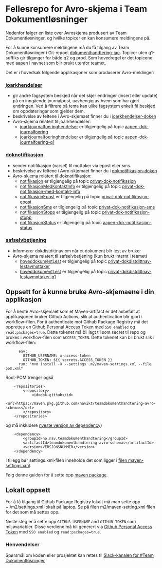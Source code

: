 # Fellesrepo for Avro-skjema i Team Dokumentløsninger
Nedenfor følger en liste over Avroskjema produsert av Team Dokumentløsninger, og hvilke topicer en kan konsumere meldingene på. 

For å kunne konsumere meldingene må du få tilgang av Team Dokumentløsninger i Git-repoet [dokumenthandtering-iac](https://github.com/navikt/dokumenthandtering-iac).
Topicer uten q1-suffiks gir tilganger for både q2 og prod. Som hovedregel er det topicene med aapen i navnet som blir brukt utenfor teamet.

Det er i hovedsak følgende applikasjoner som produserer Avro-meldinger:
### [joarkhendelser](https://github.com/navikt/joarkhendelser)
  - gir andre fagsystem beskjed når det skjer endringer (insert eller update) på en inngående journalpost, uavhengig av hvem som har gjort endringen. Ved å filtrere på tema kan ulike fagsystem enkelt få beskjed om oppdateringar som gjelder dem.
  - beskrivelse av feltene i Avro-skjemaet finner du i [joarkhendelser-doken](https://confluence.adeo.no/display/BOA/Joarkhendelser)
  - Avro-skjema relatert til joarkhendelser:
    - [joarkjournalfoeringhendelser](src/main/avro/joarkhendelser/joarkjournalfoeringhendelser.avsc) er tilgjengelig på topic [aapen-dok-journalfoering](https://github.com/navikt/dokumenthandtering-iac/blob/master/kafka-aiven/aapen-dok-journalfoering/topic.yaml)
    - [joarkjournalfoeringhendelser](src/main/avro/joarkhendelser/joarkjournalfoeringhendelser.avsc) er tilgjengelig på topic [aapen-dok-journalfoering-q1](https://github.com/navikt/dokumenthandtering-iac/blob/master/kafka-aiven/aapen-dok-journalfoering-q1/topic.yaml)
    
### [doknotifikasjon](https://github.com/navikt/doknotifikasjon-2)
  - sender notifikasjon (varsel) til mottaker via epost eller sms.
  - beskrivelse av feltene i Avro-skjemaet finner du i [doknotifikasjon-doken](https://confluence.adeo.no/display/BOA/doknotifikasjon+-+Funksjonell+Beskrivelse)
  - Avro-skjema relatert til doknotifikasjon:
    - [notifikasjon](src/main/avro/doknotifikasjon/notifikasjon.avsc) er tilgjengelig på topic [privat-dok-notifikasjon](https://github.com/navikt/dokumenthandtering-iac/blob/master/kafka-aiven/privat-dok-notifikasjon/topic.yaml)
    - [notifikasjonMedKontaktInfo](src/main/avro/doknotifikasjon/notifikasjonMedKontaktInfo.avsc) er tilgjengelig på topic [privat-dok-notifikasjon-med-kontakt-info](https://github.com/navikt/dokumenthandtering-iac/blob/master/kafka-aiven/privat-dok-notifikasjon-med-kontakt-info/topic.yaml)
    - [notifikasjonEpost](src/main/avro/doknotifikasjon/notifikasjonEpost.avsc) er tilgjengelig på topic [privat-dok-notifikasjon-epost](https://github.com/navikt/dokumenthandtering-iac/blob/master/kafka-aiven/privat-dok-notifikasjon-epost/topic.yaml)
    - [notifikasjonSms](src/main/avro/doknotifikasjon/notifikasjonSms.avsc) er tilgjengelig på topic [privat-dok-notifikasjon-sms](https://github.com/navikt/dokumenthandtering-iac/blob/master/kafka-aiven/privat-dok-notifikasjon-sms/topic.yaml)
    - [notifikasjonStopp](src/main/avro/doknotifikasjon/notifikasjonStopp.avsc) er tilgjengelig på topic [privat-dok-notifikasjon-stopp](https://github.com/navikt/dokumenthandtering-iac/blob/master/kafka-aiven/privat-dok-notifikasjon-stopp/topic.yaml)
    - [notifikasjonStatus](src/main/avro/doknotifikasjon/notifikasjonStatus.avsc) er tilgjengelig på topic [aapen-dok-notifikasjon-status](https://github.com/navikt/dokumenthandtering-iac/blob/master/kafka-aiven/aapen-dok-notifikasjon-status/topic.yaml)

### [safselvbetjening](https://github.com/navikt/safselvbetjening)
  - informerer dokdistdittnav om når et dokument blir lest av bruker
  - Avro-skjema relatert til safselvbetjening (kun brukt internt i teamet)
    - [hoveddokumentLest](src/main/avro/doknotifikasjon/hoveddokumentLest.avsc) er tilgjengelig på topic [privat-dokdistdittnav-lestavmottaker](https://github.com/navikt/dokumenthandtering-iac/blob/master/kafka-aiven/privat-dokdistdittnav-lestavmottaker/topic.yaml)
    - [hoveddokumentLest](src/main/avro/doknotifikasjon/hoveddokumentLest.avsc) er tilgjengelig på topic [privat-dokdistdittnav-lestavmottaker-q1](https://github.com/navikt/dokumenthandtering-iac/blob/master/kafka-aiven/privat-dokdistdittnav-lestavmottaker-q1/topic.yaml)

## Oppsett for å kunne bruke Avro-skjemaene i din applikasjon
For å hente Avro-skjemaet som et Maven-artifact er det anbefalt at applikasjonen bruker Github Actions, slik at authentication blir gjort i workflow-filen. 
For å authenticate mot Github Package Registry må det opprettes en [Github Personal Access Token](https://github.com/settings/tokens) med `SSO enabled` og `read:packages=true`. 
Dette tokenet må bli lagt til som secret til repo og brukes i workflow-filen som `ACCESS_TOKEN`. Dette tokenet kan bli brukt slik i workflow-filen:

```
      env:
        GITHUB_USERNAME: x-access-token
        GITHUB_TOKEN: ${{ secrets.ACCESS_TOKEN }}
      run: "mvn install -X --settings .m2/maven-settings.xml --file pom.xml"
```

Root-POM trenger også
```
	<repositories>
		<repository>
			<id>dok-github</id>
			<url>https://maven.pkg.github.com/navikt/teamdokumenthandtering-avro-schemas</url>
		</repository>
	</repositories>
```
og må inkludere [nyeste versjon av dependency](https://github.com/navikt/teamdokumenthandtering-avro-schemas/packages/1065405))
```
    <dependency>
        <groupId>no.nav.teamdokumenthandtering</groupId>
        <artifactId>teamdokumenthandtering-avro-schemas</artifactId>
        <version>VERSJONSNUMMER</version>
    </dependency>
```

I tillegg bør settings.xml-filen inneholde det som ligger i [filen maven-settings.xml](https://github.com/navikt/teamdokumenthandtering-avro-schemas/blob/master/m2/maven-settings.xml).

Følg denne guiden for å sette opp [maven package](https://docs.github.com/en/packages/working-with-a-github-packages-registry/working-with-the-apache-maven-registry).

## Lokalt oppsett

For å få tilgang til Github Package Registry lokalt må man sette opp ~./m2/settings.xml lokalt på laptop. Se på filen m2/maven-setting.xml filen for det som må settes opp.

Neste steg er å sette opp `GITHUB_USERNAME` and `GITHUB_TOKEN` som miljøvariabler. Disse verdiene må bli generert via [Github Personal Access Token](https://github.com/settings/tokens) med `SSO enabled` og `read:packages=true`.

### Henvendelser
Spørsmål om koden eller prosjektet kan rettes til [Slack-kanalen for \#Team Dokumentløsninger](https://nav-it.slack.com/archives/C6W9E5GPJ)
